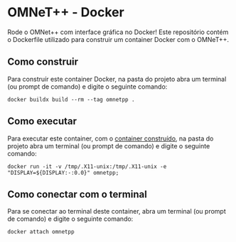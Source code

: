 # OMNeT++ - Docker

Rode o OMNet++ com interface gráfica no Docker! Este repositório contém o Dockerfile utilizado para construir um container Docker com o OMNeT++.

## Como construir

Para construír este container Docker, na pasta do projeto abra um terminal (ou prompt de comando) e digite o seguinte comando:

```
docker buildx build --rm --tag omnetpp .
```


## Como executar

Para executar este container, com o [container construído](#como-construir), na pasta do projeto abra um terminal (ou prompt de comando) e digite o seguinte comando:

```
docker run -it -v /tmp/.X11-unix:/tmp/.X11-unix -e "DISPLAY=${DISPLAY:-:0.0}" omnetpp;
```

## Como conectar com o terminal

Para se conectar ao terminal deste container, abra um terminal (ou prompt de comando) e digite o seguinte comando:

```
docker attach omnetpp
```